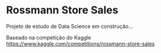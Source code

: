 # Rossmann Store Sales

Projeto de estudo de Data Science em construção...

Baseado na competição do Kaggle <https://www.kaggle.com/competitions/rossmann-store-sales>
